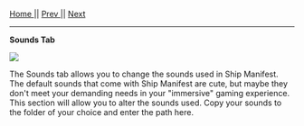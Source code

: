 [Home ](https://github.com/PapaJoesSoup/ShipManifest/wiki)|| [Prev ](https://github.com/PapaJoesSoup/ShipManifest/wiki/1.4.3-ToolTips-Tab)|| [Next](https://github.com/PapaJoesSoup/ShipManifest/wiki/1.4.5-Config-Tab)
***
**Sounds Tab**

![](http://i.imgur.com/TJIcEI8.png)

The Sounds tab allows you to change the sounds used in Ship Manifest.  The default sounds that come with Ship Manifest are cute, but maybe they don't meet your demanding needs in your "immersive" gaming experience.  This section will allow you to alter the sounds used.  Copy your sounds to the folder of your choice and enter the path here.